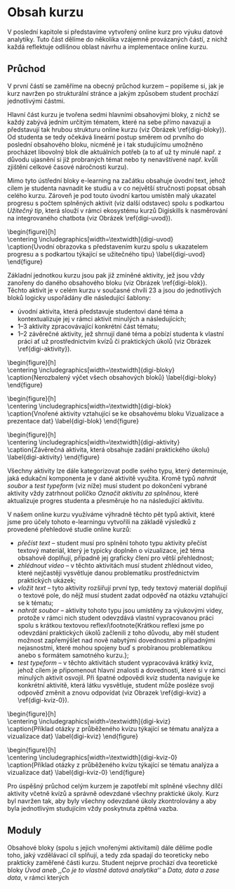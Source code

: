 # Obsah kurzu

V poslední kapitole si představíme vytvořený online kurz pro výuku datové analytiky. Tuto část dělíme do několika vzájemně provázaných částí, z nichž každá reflektuje odlišnou oblast návrhu a implementace online kurzu. 

## Průchod

V první částí se zaměříme na obecný průchod kurzem – popíšeme si, jak je kurz navržen po strukturální stránce a jakým způsobem student prochází jednotlivými částmi.

Hlavní část kurzu je tvořena sedmi hlavními obsahovými bloky, z nichž se každý zabývá jedním určitým tématem, které na sebe přímo navazují a představují tak hrubou strukturu online kurzu (viz Obrázek \ref{digi-bloky}). Od studenta se tedy očekává lineární postup směrem od prvního do poslední obsahového bloku, nicméně je i tak studujícímu umožněno procházet libovolný blok dle aktuálních potřeb (a to ať už ty minulé např. z důvodu ujasnění si již probraných témat nebo ty nenavštívené např. kvůli zjištění celkové časové náročnosti kurzu).

Mimo tyto ústřední bloky e-learning na začátku obsahuje úvodní text, jehož cílem je studenta navnadit ke studiu a v co největší stručnosti popsat obsah celého kurzu. Zároveň je pod touto úvodní kartou umístěn malý ukazatel progresu s počtem splněných aktivit (viz další odstavec) spolu s podkartou *Užitečný tip*, která slouží v rámci ekosystému kurzů Digiskills k nasměrování na integrovaného chatbota (viz Obrázek \ref{digi-uvod}).

\begin{figure}[h]   
    \centering
    \includegraphics[width=\textwidth]{digi-uvod}  
    \caption{Úvodní obrazovka s představením kurzu spolu s ukazatelem progresu a s podkartou týkající se užitečného tipu}
    \label{digi-uvod}
\end{figure}

Základní jednotkou kurzu jsou pak již zmíněné aktivity, jež jsou vždy zanořeny do daného obsahového bloku (viz Obrázek \ref{digi-blok}). Těchto aktivit je v celém kurzu v současné chvíli 23 a jsou do jednotlivých bloků logicky uspořádány dle následující šablony:

 - úvodní aktivita, která představuje studentovi dané téma a kontextualizuje jej v rámci aktivit minulých a následujících;
 - 1–3 aktivity zpracovávající konkrétní část tématu;
 - 1–2 závěrečné aktivity, jež shrnují dané téma a pobízí studenta k vlastní práci ať už prostřednictvím kvízů či praktických úkolů (viz Obrázek \ref{digi-aktivity}).

\begin{figure}[h]   
    \centering
    \includegraphics[width=\textwidth]{digi-bloky}  
    \caption{Nerozbalený výčet všech obsahových bloků}
    \label{digi-bloky}
\end{figure}

\begin{figure}[h]   
    \centering
    \includegraphics[width=\textwidth]{digi-blok}  
    \caption{Vnořené aktivity vztahující se ke obsahovému bloku Vizualizace a prezentace dat}
    \label{digi-blok}
\end{figure}

\begin{figure}[h]   
    \centering
    \includegraphics[width=\textwidth]{digi-aktivity}  
    \caption{Závěrečná aktivita, která obsahuje zadání praktického úkolu}
    \label{digi-aktivity}
\end{figure}

Všechny aktivity lze dále kategorizovat podle svého typu, který determinuje, jaká edukační komponenta je v dané aktivitě využita. Kromě typů *nahrát soubor* a *test typeform* (viz níže) musí student po dokončení vybrané aktivity vždy zatrhnout políčko *Označit aktivitu za splněnou*, které aktualizuje progres studenta a přesměruje ho na následující aktivitu.

V našem online kurzu využíváme výhradně těchto pět typů aktivit, které jsme pro účely tohoto e-learningu vytvořili na základě výsledků z provedené přehledové studie online kurzů:

 - *přečíst text* – student musí pro splnění tohoto typu aktivity přečíst textový materiál, který je typicky doplněn o vizualizace, jež téma obsahově doplňují, případně jej graficky člení pro větší přehlednost;
 - *zhlédnout video* – v těchto aktivitách musí student zhlédnout video, které nejčastěji vysvětluje danou problematiku prostřednictvím praktických ukázek;
 - *vložit text* – tyto aktivity rozšiřují první typ, tedy textový materiál doplňují o textové pole, do nějž musí student zadat odpověď na otázku vztahující se k tématu; 
 - *nahrát soubor* – aktivity tohoto typu jsou umístěny za výukovými videy, protože v rámci nich student odevzdává vlastní vypracovanou práci spolu s krátkou textovou reflexí\footnote{Krátkou reflexi jsme po odevzdání praktických úkolů začlenili z toho důvodu, aby měl student možnost zapřemýšlet nad nově nabytými dovednostmi a případnými nejasnostmi, které mohou spojeny buď s probíranou problematikou anebo s formátem samotného kurzu.};
 - *test typeform* – v těchto aktivitách student vypracovává krátký kvíz, jehož cílem je připomenout hlavní znalosti a dovednosti, které si v rámci minulých aktivit osvojil. Při špatné odpovědi kvíz studenta naviguje ke konkrétní aktivitě, která látku vysvětluje, student může posléze svoji odpověď změnit a znovu odpovídat (viz Obrazek \ref{digi-kviz} a \ref{digi-kviz-0}).

\begin{figure}[h]   
    \centering
    \includegraphics[width=\textwidth]{digi-kviz}  
    \caption{Příklad otázky z průběženého kvízu týkající se tématu analýza a vizualizace dat}
    \label{digi-kviz}
\end{figure}

\begin{figure}[h]   
    \centering
    \includegraphics[width=\textwidth]{digi-kviz-0}  
    \caption{Příklad otázky z průběženého kvízu týkající se tématu analýza a vizualizace dat}
    \label{digi-kviz-0}
\end{figure}

Pro úspěšný průchod celým kurzem je zapotřebí mít splněné všechny dílčí aktivity včetně kvízů a správně odevzdané všechny praktické úkoly. Kurz byl navržen tak, aby byly všechny odevzdané úkoly zkontrolovány a aby byla jednotlivým studujícím vždy poskytnuta zpětná vazba. 

##  Moduly

Obsahové bloky (spolu s jejich vnořenými aktivitami) dále dělíme podle toho, jaký vzdělávací cíl splňují, a tedy zda spadají do teoreticky nebo prakticky zaměřené části kurzu. Student nejprve prochází dva teoretické bloky *Úvod aneb ‚‚Co je to vlastně datová analytika‘‘* a *Data, data a zase data*, v rámci kterých 